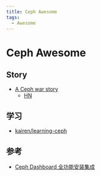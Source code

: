 ```yaml
---
title: Ceph Awesome
tags:
  - Awesome
---
```


# Ceph Awesome

## Story

- [A Ceph war story](https://michael-prokop.at/blog/2021/04/09/a-ceph-war-story/)
  - [HN](https://news.ycombinator.com/item?id=26759185)

## 学习

- [kairen/learning-ceph](https://github.com/kairen/learning-ceph)

## 参考

- [Ceph Dashboard 全功能安装集成](https://zhuanlan.zhihu.com/p/135288558)
